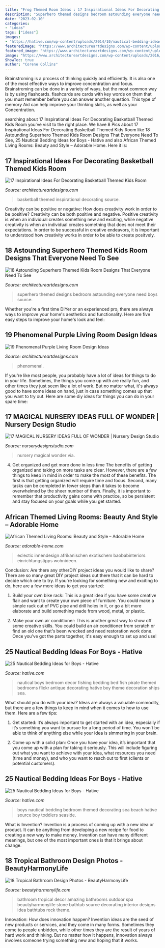 ```yaml
---
title: "Frog Themed Room Ideas : 17 Inspirational Ideas For Decorating Basketball Themed Kids Room"
description: "Superhero themed designs bedroom astounding everyone need boys source"
date: "2023-02-10"
categories:
- "ideas"
tags: ["ideas"]
images:
- "https://hative.com/wp-content/uploads/2014/10/nautical-bedding-ideas/21-nautical-bedding-ideas-for-boys.jpg"
featuredImage: "https://www.architectureartdesigns.com/wp-content/uploads/2015/05/1633.jpg"
featured_image: "https://www.architectureartdesigns.com/wp-content/uploads/2016/12/3-e1480625976427-630x406.jpg"
image: "https://www.architectureartdesigns.com/wp-content/uploads/2016/12/3-e1480625976427-630x406.jpg"
ShowToc: true
author: "Corene Collins"
---
```



Brainstroming is a process of thinking quickly and efficiently. It is also one of the most effective ways to improve concentration and focus. Brainstroming can be done in a variety of ways, but the most common way is by using flashcards. flashcards are cards with key words on them that you must remember before you can answer another question. This type of memory Aid can help improve your thinking skills, as well as your Concentration.

	

		
searching about 17 Inspirational Ideas For Decorating Basketball Themed Kids Room you've visit to the right place. We have 8 Pics about 17 Inspirational Ideas For Decorating Basketball Themed Kids Room like 18 Astounding Superhero Themed Kids Room Designs That Everyone Need To See, 25 Nautical Bedding Ideas for Boys - Hative and also African Themed Living Rooms: Beauty and Style – Adorable Home. Here it is:
		
    
## 17 Inspirational Ideas For Decorating Basketball Themed Kids Room

<img loading=lazy src="https://www.architectureartdesigns.com/wp-content/uploads/2016/11/11-31.jpg" onerror="this.onerror=null;this.src='https://tse1.mm.bing.net/th?id=OIP.Dxl1lz5u6bpsqwOhmGSV3wHaFj&amp;pid=15.1';" alt="17 Inspirational Ideas For Decorating Basketball Themed Kids Room">

_Source: architectureartdesigns.com_

>basketball themed inspirational decorating source. 

	

Creativity can be positive or negative: How does creativity work in order to be positive?
Creativity can be both positive and negative. Positive creativity is when an individual creates something new and exciting, while negative creativity is when an individual creates something that does not meet their expectations. In order to be successful in creative endeavors, it is important to understood how creativity works in order to be able to create positvely.

    
## 18 Astounding Superhero Themed Kids Room Designs That Everyone Need To See

<img loading=lazy src="https://www.architectureartdesigns.com/wp-content/uploads/2016/12/3-e1480625976427-630x406.jpg" onerror="this.onerror=null;this.src='https://tse1.mm.bing.net/th?id=OIP.zNWeh-REVdVKoiq7mpaG_AHaEx&amp;pid=15.1';" alt="18 Astounding Superhero Themed Kids Room Designs That Everyone Need To See">

_Source: architectureartdesigns.com_

>superhero themed designs bedroom astounding everyone need boys source. 

	

Whether you're a first time DIYer or an experienced pro, there are always ways to improve your home's aesthetics and functionality. Here are five easy steps to improve your home's look and feel: 

    
## 19 Phenomenal Purple Living Room Design Ideas

<img loading=lazy src="https://www.architectureartdesigns.com/wp-content/uploads/2015/05/1633.jpg" onerror="this.onerror=null;this.src='https://tse4.mm.bing.net/th?id=OIP.XLFYrg1JLRhWjA-eYgMSHAHaFj&amp;pid=15.1';" alt="19 Phenomenal Purple Living Room Design Ideas">

_Source: architectureartdesigns.com_

>phenomenal. 

	

If you're like most people, you probably have a lot of ideas for things to do in your life. Sometimes, the things you come up with are really fun, and other times they just seem like a lot of work. But no matter what, it's always good to have some ideas on hand, just in case something comes up that you want to try out. Here are some diy ideas for things you can do in your spare time: 

    
## 17 MAGICAL NURSERY IDEAS FULL OF WONDER | Nursery Design Studio

<img loading=lazy src="https://www.nurserydesignstudio.com/wp-content/uploads/2020/10/MAGICAL-NURSERY-IDEAS-12.png" onerror="this.onerror=null;this.src='https://tse2.mm.bing.net/th?id=OIP.VZ10If9ZyyW-XJKrfLijjwHaLH&amp;pid=15.1';" alt="17 MAGICAL NURSERY IDEAS FULL OF WONDER | Nursery Design Studio">

_Source: nurserydesignstudio.com_

>nursery magical wonder via. 

	

4) Get organized and get more done in less time
The benefits of getting organized and taking on more tasks are clear. However, there are a few things to keep in mind in order to make the most of these benefits. The first is that getting organized will require time and focus. Second, many tasks can be completed in fewer steps than it takes to become overwhelmed by the sheer number of them. Finally, it is important to remember that productivity gains come with practice, so be persistent and stay focused on your goals while you get started.

    
## African Themed Living Rooms: Beauty And Style – Adorable Home

<img loading=lazy src="https://adorable-home.com/wp-content/gallery/african-themed-living-rooms-beauty-and-style/african-themed-living-rooms-13.jpg" onerror="this.onerror=null;this.src='https://tse4.mm.bing.net/th?id=OIP.OGa3sej01BartcpQdDKUNAHaE3&amp;pid=15.1';" alt="African Themed Living Rooms: Beauty and Style – Adorable Home">

_Source: adorable-home.com_

>eclectic innendesign afrikanischen exotischem baobabinteriors einrichtungstipps wohnideen. 

	

Conclusion: Are there any otherDIY project ideas you would like to share?
There are so many great DIY project ideas out there that it can be hard to decide which one to try. If you're looking for something new and exciting to do, here are a few more ideas to get you started: 
1. Build your own bike rack: This is a great idea if you have some creative flair and want to create your own piece of furniture. You could make a simple rack out of PVC pipe and drill holes in it, or go a bit more elaborate and build something made from wood, metal, or plastic. 

2. Make your own air conditioner: This is another great way to show off some creative skills. You could build an air conditioner from scratch or find an old one that's been wrecked and need restoration work done. Once you've got the parts together, it's easy enough to set up and use!

    
## 25 Nautical Bedding Ideas For Boys - Hative

<img loading=lazy src="https://hative.com/wp-content/uploads/2014/10/nautical-bedding-ideas/21-nautical-bedding-ideas-for-boys.jpg" onerror="this.onerror=null;this.src='https://tse3.mm.bing.net/th?id=OIP.IkFc2uMTMTN8dnnRAOOeJAAAAA&amp;pid=15.1';" alt="25 Nautical Bedding Ideas for Boys - Hative">

_Source: hative.com_

>nautical boys bedroom decor fishing bedding bed fish pirate themed bedrooms flickr antique decorating hative boy theme decoration ships sea. 

	

What should you do with your idea?
Ideas are always a valuable commodity, but there are a few things to keep in mind when it comes to how to use them. Here are a few tips: 
1. Get started: It’s always important to get started with an idea, especially if it’s something you want to pursue for a long period of time. You won’t be able to think of anything else while your idea is simmering in your brain.

2. Come up with a solid plan: Once you have your idea, it’s important that you come up with a plan for taking it seriously. This will include figuring out what you want to achieve with your idea, what resources you need (time and money), and who you want to reach out to first (clients or potential customers). 


    
## 25 Nautical Bedding Ideas For Boys - Hative

<img loading=lazy src="https://hative.com/wp-content/uploads/2014/10/nautical-bedding-ideas/11-nautical-bedding-ideas-for-boys.jpg" onerror="this.onerror=null;this.src='https://tse2.mm.bing.net/th?id=OIP.ayFmTou8Oi48Mi3qIfw1sQHaJ3&amp;pid=15.1';" alt="25 Nautical Bedding Ideas for Boys - Hative">

_Source: hative.com_

>boys nautical bedding bedroom themed decorating sea beach hative source boy toddlers seaside. 

	

What is Invention?
Invention is a process of coming up with a new idea or product. It can be anything from developing a new recipe for food to creating a new way to make money. Invention can have many different meanings, but one of the most important ones is that it brings about change.

    
## 18 Tropical Bathroom Design Photos - BeautyHarmonyLife

<img loading=lazy src="http://beautyharmonylife.com/wp-content/uploads/2013/12/amazing-tropical-bathroom-decor-ideas-32.jpg" onerror="this.onerror=null;this.src='https://tse1.mm.bing.net/th?id=OIP.APBpANope0PK-xN88XiT4gHaLH&amp;pid=15.1';" alt="18 Tropical Bathroom Design Photos - BeautyHarmonyLife">

_Source: beautyharmonylife.com_

>bathroom tropical decor amazing bathrooms outdoor spa beautyharmonylife stone bathtub source decorating interior designs idea bathtubs rock theme. 

	

Innovation: How does innovation happen?
Invention ideas are the seed of new products or services, and they come in many forms. Sometimes they come to people unbidden, while other times they are the result of years of hard work and thinking. But no matter how it happens, innovation always involves someone trying something new and hoping that it works.

